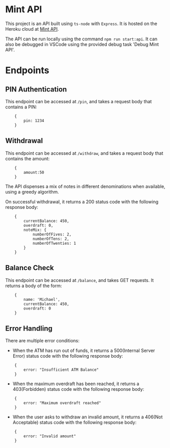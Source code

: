 # Mint API
This project is an API built using `ts-node` with `Express`. It is hosted on the Heroku cloud at [Mint API](https://mnt-api.herokuapp.com/api).

The API can be run locally using the command `npm run start:api`. It can also be debugged in VSCode using the provided debug task 'Debug Mint API'.

# Endpoints
## PIN Authentication
This endpoint can be accessed at `/pin`, and takes a request body that contains a PIN:
```
    {
        pin: 1234
    }
```

## Withdrawal
This endpoint can be accessed at `/withdraw`, and takes a request body that contains the amount:
```
    {
        amount:50
    }
```
The API dispenses a mix of notes in different denominations when available, using a greedy algorithm.

On successful withdrawal, it returns a 200 status code with the following response body:
```
    {
        currentBalance: 450,
        overdraft: 0,
        noteMix: {
            numberOfFives: 2,
            numberOfTens: 2,
            numberOfTwenties: 1
        }
    }
```

## Balance Check
This endpoint can be accessed at `/balance`, and takes GET requests. It returns a body of the form:
```
    {
        name: 'Michael',
        currentBalance: 450,
        overdraft: 0
    }
```

## Error Handling

There are multiple error conditions:
* When the ATM has run out of funds, it returns a 500(Internal Server Error) status code with the following response body:
```
    {
        error: "Insufficient ATM Balance"
    }
```

* When the maximum overdraft has been reached, it returns a 403(Forbidden) status code with the following response body:
```
    {
        error: "Maximum overdraft reached"
    }
```

* When the user asks to withdraw an invalid amount, it returns a 406(Not Acceptable) status code with the following response body:
```
    {
        error: "Invalid amount"
    }
```